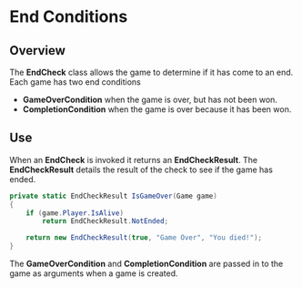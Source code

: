 ﻿# End Conditions

## Overview
The **EndCheck** class allows the game to determine if it has come to an end. Each game has two end conditions
* **GameOverCondition** when the game is over, but has not been won.
* **CompletionCondition** when the game is over because it has been won.

## Use
When an **EndCheck** is invoked it returns an **EndCheckResult**. The **EndCheckResult** details the result of the check to see if the game has ended.

```csharp
private static EndCheckResult IsGameOver(Game game)
{
    if (game.Player.IsAlive)
        return EndCheckResult.NotEnded;

    return new EndCheckResult(true, "Game Over", "You died!");
}
```

The **GameOverCondition** and **CompletionCondition** are passed in to the game as arguments when a game is created.
